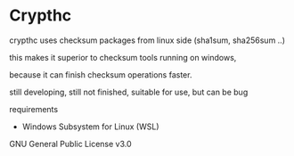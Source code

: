 # Crypthc

crypthc uses checksum packages from linux side (sha1sum, sha256sum ..)

this makes it superior to checksum tools running on windows,

because it can finish checksum operations faster.

still developing, still not finished, suitable for use, but can be bug

requirements
- Windows Subsystem for Linux (WSL)

GNU General Public License v3.0
